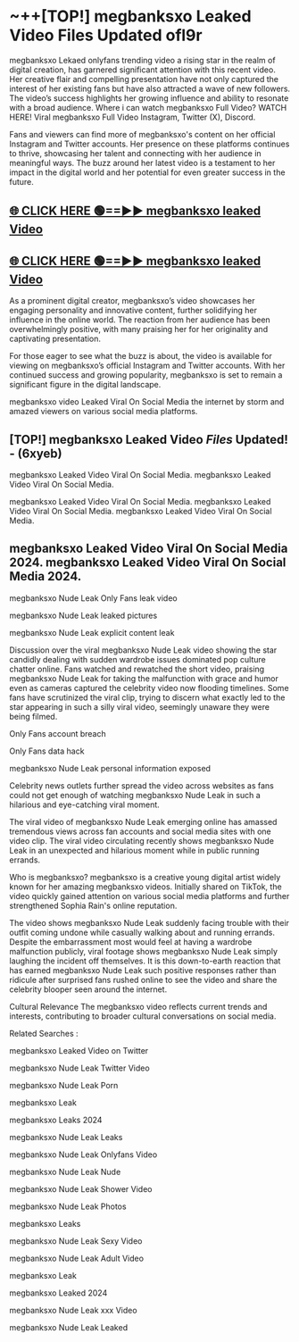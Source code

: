 # ~++[TOP!] megbanksxo Leaked Video Files Updated ofl9r

 megbanksxo Lekaed onlyfans trending video a rising star in the realm of digital creation, has garnered significant attention with this recent video. Her creative flair and compelling presentation have not only captured the interest of her existing fans but have also attracted a wave of new followers. The video’s success highlights her growing influence and ability to resonate with a broad audience.
Where i can watch  megbanksxo Full Video? WATCH HERE! Viral  megbanksxo Full Video Instagram, Twitter (X), Discord.


Fans and viewers can find more of  megbanksxo's content on her official Instagram and Twitter accounts. Her presence on these platforms continues to thrive, showcasing her talent and connecting with her audience in meaningful ways. The buzz around her latest video is a testament to her impact in the digital world and her potential for even greater success in the future.


## [🌐 CLICK HERE 🟢==►►  megbanksxo leaked Video ](https://onlyclips.site?title=megbanksxo&ref=git)

## [🌐 CLICK HERE 🟢==►►  megbanksxo leaked Video ](https://onlyclips.site?title=megbanksxo&ref=git)


As a prominent digital creator,  megbanksxo’s video showcases her engaging personality and innovative content, further solidifying her influence in the online world. The reaction from her audience has been overwhelmingly positive, with many praising her for her originality and captivating presentation.

For those eager to see what the buzz is about, the video is available for viewing on  megbanksxo’s official Instagram and Twitter accounts. With her continued success and growing popularity,  megbanksxo is set to remain a significant figure in the digital landscape.


  megbanksxo video Leaked Viral On Social Media the internet by storm and amazed viewers on various social media platforms.


## [TOP!]  megbanksxo Leaked Video *Files* Updated! - (6xyeb) 

 megbanksxo Leaked Video Viral On Social Media. megbanksxo Leaked Video Viral On Social Media.

 megbanksxo Leaked Video Viral On Social Media. megbanksxo Leaked Video Viral On Social Media. megbanksxo Leaked Video Viral On Social Media.


##  megbanksxo Leaked Video Viral On Social Media 2024. megbanksxo Leaked Video Viral On Social Media 2024.
 megbanksxo Nude Leak Only Fans leak video

 megbanksxo Nude Leak leaked pictures

 megbanksxo Nude Leak explicit content leak

Discussion over the viral  megbanksxo Nude Leak video showing the star candidly dealing with sudden wardrobe issues dominated pop culture chatter online. Fans watched and rewatched the short video, praising  megbanksxo Nude Leak for taking the malfunction with grace and humor even as cameras captured the celebrity video now flooding timelines. Some fans have scrutinized the viral clip, trying to discern what exactly led to the star appearing in such a silly viral video, seemingly unaware they were being filmed.


Only Fans account breach

Only Fans data hack

 megbanksxo Nude Leak personal information exposed

Celebrity news outlets further spread the video across websites as fans could not get enough of watching  megbanksxo Nude Leak in such a hilarious and eye-catching viral moment.


The viral video of  megbanksxo Nude Leak emerging online has amassed tremendous views across fan accounts and social media sites with one video clip. The viral video circulating recently shows  megbanksxo Nude Leak in an unexpected and hilarious moment while in public running errands.


Who is  megbanksxo?  megbanksxo is a creative young digital artist widely known for her amazing  megbanksxo videos. Initially shared on TikTok, the video quickly gained attention on various social media platforms and further strengthened Sophia Rain's online reputation.

The video shows  megbanksxo Nude Leak suddenly facing trouble with their outfit coming undone while casually walking about and running errands. Despite the embarrassment most would feel at having a wardrobe malfunction publicly, viral footage shows  megbanksxo Nude Leak simply laughing the incident off themselves. It is this down-to-earth reaction that has earned  megbanksxo Nude Leak such positive responses rather than ridicule after surprised fans rushed online to see the video and share the celebrity blooper seen around the internet.

Cultural Relevance The  megbanksxo video reflects current trends and interests, contributing to broader cultural conversations on social media.

Related Searches :

 megbanksxo Leaked Video on Twitter

 megbanksxo Nude Leak Twitter Video

 megbanksxo Nude Leak Porn

 megbanksxo Leak 

 megbanksxo Leaks 2024

 megbanksxo Nude Leak Leaks

 megbanksxo Nude Leak Onlyfans Video

 megbanksxo Nude Leak Nude

 megbanksxo Nude Leak Shower Video

 megbanksxo Nude Leak Photos

 megbanksxo Leaks

 megbanksxo Nude Leak Sexy Video

 megbanksxo Nude Leak Adult Video

 megbanksxo Leak

 megbanksxo Leaked 2024

 megbanksxo Nude Leak xxx Video

 megbanksxo Nude Leak Leaked